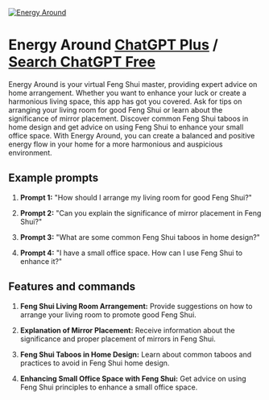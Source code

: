 
[![Energy Around](https://files.oaiusercontent.com/file-1D8J24UcZV1lvp8CqqIZ3ogz?se=2123-10-17T17%3A56%3A50Z&sp=r&sv=2021-08-06&sr=b&rscc=max-age%3D31536000%2C%20immutable&rscd=attachment%3B%20filename%3D5151fd38-c6c6-43b7-87e5-3910ff24d01b.png&sig=WZm7%2BegfnGb9gfNS4FJ0G77ZFaG6Bv%2BWFC0PaQIZN3M%3D)](https://chat.openai.com/g/g-umFpQOhwI-energy-around)

# Energy Around [ChatGPT Plus](https://chat.openai.com/g/g-umFpQOhwI-energy-around) / [Search ChatGPT Free](https://gptcall.net/index.html#/?search=Energy%20Around)

Energy Around is your virtual Feng Shui master, providing expert advice on home arrangement. Whether you want to enhance your luck or create a harmonious living space, this app has got you covered. Ask for tips on arranging your living room for good Feng Shui or learn about the significance of mirror placement. Discover common Feng Shui taboos in home design and get advice on using Feng Shui to enhance your small office space. With Energy Around, you can create a balanced and positive energy flow in your home for a more harmonious and auspicious environment.

## Example prompts

1. **Prompt 1:** "How should I arrange my living room for good Feng Shui?"

2. **Prompt 2:** "Can you explain the significance of mirror placement in Feng Shui?"

3. **Prompt 3:** "What are some common Feng Shui taboos in home design?"

4. **Prompt 4:** "I have a small office space. How can I use Feng Shui to enhance it?"

## Features and commands

1. **Feng Shui Living Room Arrangement:** Provide suggestions on how to arrange your living room to promote good Feng Shui.

2. **Explanation of Mirror Placement:** Receive information about the significance and proper placement of mirrors in Feng Shui.

3. **Feng Shui Taboos in Home Design:** Learn about common taboos and practices to avoid in Feng Shui home design.

4. **Enhancing Small Office Space with Feng Shui:** Get advice on using Feng Shui principles to enhance a small office space.


